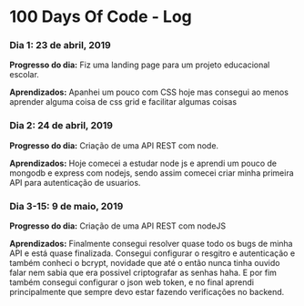 # 100 Days Of Code - Log

### Dia 1: 23 de abril, 2019 


**Progresso do dia:** Fiz uma landing page para um projeto educacional escolar.

**Aprendizados:** Apanhei um pouco com CSS hoje mas consegui ao menos aprender alguma coisa de css grid e facilitar algumas coisas


### Dia 2: 24 de abril, 2019 


**Progresso do dia:** Criação de uma API REST com node.

**Aprendizados:** Hoje comecei a estudar node js e aprendi um pouco de mongodb e express com nodejs, sendo assim comecei criar minha primeira API para autenticação de usuarios.


### Dia 3-15: 9 de maio, 2019 
**Progresso do dia:** Criação de uma API REST com nodeJS

**Aprendizados:** Finalmente consegui resolver quase todo os bugs de minha API e está quase finalizada. Consegui configurar o resgitro e autenticação e também conheci o bcrypt, novidade que até o então nunca tinha ouvido falar nem sabia que era possivel criptografar as senhas haha. E por fim também consegui configurar o json web token, e no final aprendi principalmente que sempre devo estar fazendo verificações no backend.

